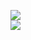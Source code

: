 [![](https://img.shields.io/badge/Made%20With-Github%20Spray-lightgrey.svg?style=for-the-badge&logo=github)](https://github.com/Annihil/github-spray#680)  
[![](https://i.imgur.com/2DrTn0Z.gif)](https://github.com/Annihil/github-spray)